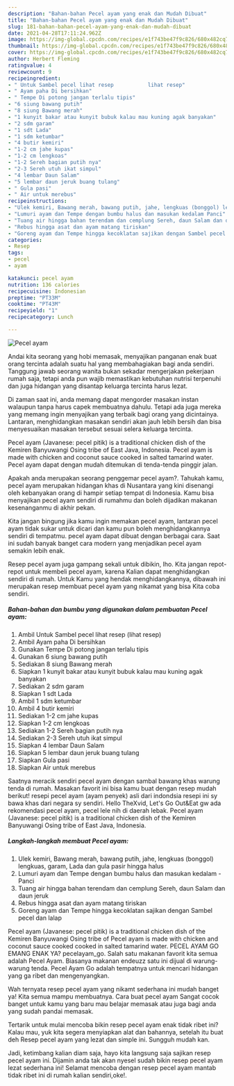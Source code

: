 ```yaml
---
description: "Bahan-bahan Pecel ayam yang enak dan Mudah Dibuat"
title: "Bahan-bahan Pecel ayam yang enak dan Mudah Dibuat"
slug: 181-bahan-bahan-pecel-ayam-yang-enak-dan-mudah-dibuat
date: 2021-04-28T17:11:24.962Z
image: https://img-global.cpcdn.com/recipes/e1f743be47f9c826/680x482cq70/pecel-ayam-foto-resep-utama.jpg
thumbnail: https://img-global.cpcdn.com/recipes/e1f743be47f9c826/680x482cq70/pecel-ayam-foto-resep-utama.jpg
cover: https://img-global.cpcdn.com/recipes/e1f743be47f9c826/680x482cq70/pecel-ayam-foto-resep-utama.jpg
author: Herbert Fleming
ratingvalue: 4
reviewcount: 9
recipeingredient:
- " Untuk Sambel pecel lihat resep           lihat resep"
- " Ayam paha Di bersihkan"
- " Tempe Di potong jangan terlalu tipis"
- "6 siung bawang putih"
- "8 siung Bawang merah"
- "1 kunyit bakar atau kunyit bubuk kalau mau kuning agak banyakan"
- "2 sdm garam"
- "1 sdt Lada"
- "1 sdm ketumbar"
- "4 butir kemiri"
- "1-2 cm jahe kupas"
- "1-2 cm lengkoas"
- "1-2 Sereh bagian putih nya"
- "2-3 Sereh utuh ikat simpul"
- "4 lembar Daun Salam"
- "5 lembar daun jeruk buang tulang"
- " Gula pasi"
- " Air untuk merebus"
recipeinstructions:
- "Ulek kemiri, Bawang merah, bawang putih, jahe, lengkuas (bonggol) lengkuas, garam, Lada dan gula pasir hingga halus"
- "Lumuri ayam dan Tempe dengan bumbu halus dan masukan kedalam Panci"
- "Tuang air hingga bahan terendam dan cemplung Sereh, daun Salam dan daun jeruk"
- "Rebus hingga asat dan ayam matang tiriskan"
- "Goreng ayam dan Tempe hingga kecoklatan sajikan dengan Sambel pecel dan lalap"
categories:
- Resep
tags:
- pecel
- ayam

katakunci: pecel ayam 
nutrition: 136 calories
recipecuisine: Indonesian
preptime: "PT33M"
cooktime: "PT43M"
recipeyield: "1"
recipecategory: Lunch

---
```



![Pecel ayam](https://img-global.cpcdn.com/recipes/e1f743be47f9c826/680x482cq70/pecel-ayam-foto-resep-utama.jpg)

Andai kita seorang yang hobi memasak, menyajikan panganan enak buat orang tercinta adalah suatu hal yang membahagiakan bagi anda sendiri. Tanggung jawab seorang  wanita bukan sekadar mengerjakan pekerjaan rumah saja, tetapi anda pun wajib memastikan kebutuhan nutrisi terpenuhi dan juga hidangan yang disantap keluarga tercinta harus lezat.

Di zaman  saat ini, anda memang dapat mengorder masakan instan walaupun tanpa harus capek membuatnya dahulu. Tetapi ada juga mereka yang memang ingin menyajikan yang terbaik bagi orang yang dicintainya. Lantaran, menghidangkan masakan sendiri akan jauh lebih bersih dan bisa menyesuaikan masakan tersebut sesuai selera keluarga tercinta. 

Pecel ayam (Javanese: pecel pitik) is a traditional chicken dish of the Kemiren Banyuwangi Osing tribe of East Java, Indonesia. Pecel ayam is made with chicken and coconut sauce cooked in salted tamarind water. Pecel ayam dapat dengan mudah ditemukan di tenda-tenda pinggir jalan.

Apakah anda merupakan seorang penggemar pecel ayam?. Tahukah kamu, pecel ayam merupakan hidangan khas di Nusantara yang kini disenangi oleh kebanyakan orang di hampir setiap tempat di Indonesia. Kamu bisa menyajikan pecel ayam sendiri di rumahmu dan boleh dijadikan makanan kesenanganmu di akhir pekan.

Kita jangan bingung jika kamu ingin memakan pecel ayam, lantaran pecel ayam tidak sukar untuk dicari dan kamu pun boleh menghidangkannya sendiri di tempatmu. pecel ayam dapat dibuat dengan berbagai cara. Saat ini sudah banyak banget cara modern yang menjadikan pecel ayam semakin lebih enak.

Resep pecel ayam juga gampang sekali untuk dibikin, lho. Kita jangan repot-repot untuk membeli pecel ayam, karena Kalian dapat menghidangkan sendiri di rumah. Untuk Kamu yang hendak menghidangkannya, dibawah ini merupakan resep membuat pecel ayam yang nikamat yang bisa Kita coba sendiri.

<!--inarticleads1-->

##### Bahan-bahan dan bumbu yang digunakan dalam pembuatan Pecel ayam:

1. Ambil  Untuk Sambel pecel lihat resep           (lihat resep)
1. Ambil  Ayam paha Di bersihkan
1. Gunakan  Tempe Di potong jangan terlalu tipis
1. Gunakan 6 siung bawang putih
1. Sediakan 8 siung Bawang merah
1. Siapkan 1 kunyit bakar atau kunyit bubuk kalau mau kuning agak banyakan
1. Sediakan 2 sdm garam
1. Siapkan 1 sdt Lada
1. Ambil 1 sdm ketumbar
1. Ambil 4 butir kemiri
1. Sediakan 1-2 cm jahe kupas
1. Siapkan 1-2 cm lengkoas
1. Sediakan 1-2 Sereh bagian putih nya
1. Sediakan 2-3 Sereh utuh ikat simpul
1. Siapkan 4 lembar Daun Salam
1. Siapkan 5 lembar daun jeruk buang tulang
1. Siapkan  Gula pasi
1. Siapkan  Air untuk merebus


Saatnya meracik sendiri pecel ayam dengan sambal bawang khas warung tenda di rumah. Masakan favorit ini bisa kamu buat dengan resep mudah berikut! resepi pecel ayam (ayam penyek) asli dari indondsia resepi ini sy bawa khas dari negara sy sendiri. Hello TheXvid, Let&#39;s Go Out&amp;Eat gw ada rekomendasi pecel ayam, pecel lele nih di daerah lebak. Pecel ayam (Javanese: pecel pitik) is a traditional chicken dish of the Kemiren Banyuwangi Osing tribe of East Java, Indonesia. 

<!--inarticleads2-->

##### Langkah-langkah membuat Pecel ayam:

1. Ulek kemiri, Bawang merah, bawang putih, jahe, lengkuas (bonggol) lengkuas, garam, Lada dan gula pasir hingga halus
1. Lumuri ayam dan Tempe dengan bumbu halus dan masukan kedalam - Panci
1. Tuang air hingga bahan terendam dan cemplung Sereh, daun Salam dan daun jeruk
1. Rebus hingga asat dan ayam matang tiriskan
1. Goreng ayam dan Tempe hingga kecoklatan sajikan dengan Sambel pecel dan lalap


Pecel ayam (Javanese: pecel pitik) is a traditional chicken dish of the Kemiren Banyuwangi Osing tribe of Pecel ayam is made with chicken and coconut sauce cooked cooked in salted tamarind water. PECEL AYAM GO EMANG ENAK YA? pecelayam_go. Salah satu makanan favorit kita semua adalah Pecel Ayam. Biasanya makanan endeuzz satu ini dijual di warung-warung tenda. Pecel Ayam Go adalah tempatnya untuk mencari hidangan yang ga ribet dan mengenyangkan. 

Wah ternyata resep pecel ayam yang nikamt sederhana ini mudah banget ya! Kita semua mampu membuatnya. Cara buat pecel ayam Sangat cocok banget untuk kamu yang baru mau belajar memasak atau juga bagi anda yang sudah pandai memasak.

Tertarik untuk mulai mencoba bikin resep pecel ayam enak tidak ribet ini? Kalau mau, yuk kita segera menyiapkan alat dan bahannya, setelah itu buat deh Resep pecel ayam yang lezat dan simple ini. Sungguh mudah kan. 

Jadi, ketimbang kalian diam saja, hayo kita langsung saja sajikan resep pecel ayam ini. Dijamin anda tak akan nyesel sudah bikin resep pecel ayam lezat sederhana ini! Selamat mencoba dengan resep pecel ayam mantab tidak ribet ini di rumah kalian sendiri,oke!.

